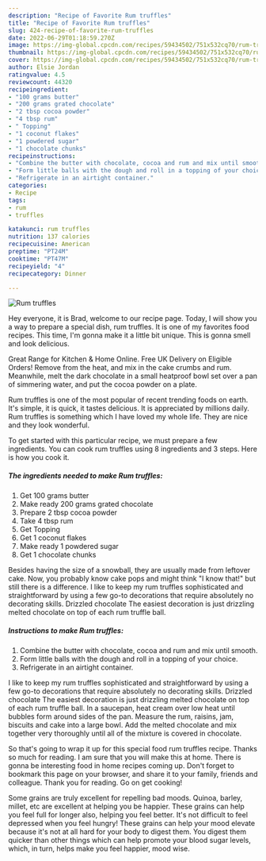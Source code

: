 ```yaml
---
description: "Recipe of Favorite Rum truffles"
title: "Recipe of Favorite Rum truffles"
slug: 424-recipe-of-favorite-rum-truffles
date: 2022-06-29T01:18:59.270Z
image: https://img-global.cpcdn.com/recipes/59434502/751x532cq70/rum-truffles-recipe-main-photo.jpg
thumbnail: https://img-global.cpcdn.com/recipes/59434502/751x532cq70/rum-truffles-recipe-main-photo.jpg
cover: https://img-global.cpcdn.com/recipes/59434502/751x532cq70/rum-truffles-recipe-main-photo.jpg
author: Elsie Jordan
ratingvalue: 4.5
reviewcount: 44320
recipeingredient:
- "100 grams butter"
- "200 grams grated chocolate"
- "2 tbsp cocoa powder"
- "4 tbsp rum"
- " Topping"
- "1 coconut flakes"
- "1 powdered sugar"
- "1 chocolate chunks"
recipeinstructions:
- "Combine the butter with chocolate, cocoa and rum and mix until smooth."
- "Form little balls with the dough and roll in a topping of your choice."
- "Refrigerate in an airtight container."
categories:
- Recipe
tags:
- rum
- truffles

katakunci: rum truffles 
nutrition: 137 calories
recipecuisine: American
preptime: "PT24M"
cooktime: "PT47M"
recipeyield: "4"
recipecategory: Dinner

---
```



![Rum truffles](https://img-global.cpcdn.com/recipes/59434502/751x532cq70/rum-truffles-recipe-main-photo.jpg)

Hey everyone, it is Brad, welcome to our recipe page. Today, I will show you a way to prepare a special dish, rum truffles. It is one of my favorites food recipes. This time, I'm gonna make it a little bit unique. This is gonna smell and look delicious.

Great Range for Kitchen &amp; Home Online. Free UK Delivery on Eligible Orders! Remove from the heat, and mix in the cake crumbs and rum. Meanwhile, melt the dark chocolate in a small heatproof bowl set over a pan of simmering water, and put the cocoa powder on a plate.

Rum truffles is one of the most popular of recent trending foods on earth. It's simple, it is quick, it tastes delicious. It is appreciated by millions daily. Rum truffles is something which I have loved my whole life. They are nice and they look wonderful.


To get started with this particular recipe, we must prepare a few ingredients. You can cook rum truffles using 8 ingredients and 3 steps. Here is how you cook it.

<!--inarticleads1-->

##### The ingredients needed to make Rum truffles:

1. Get 100 grams butter
1. Make ready 200 grams grated chocolate
1. Prepare 2 tbsp cocoa powder
1. Take 4 tbsp rum
1. Get  Topping
1. Get 1 coconut flakes
1. Make ready 1 powdered sugar
1. Get 1 chocolate chunks


Besides having the size of a snowball, they are usually made from leftover cake. Now, you probably know cake pops and might think &#34;I know that!&#34; but still there is a difference. I like to keep my rum truffles sophisticated and straightforward by using a few go-to decorations that require absolutely no decorating skills. Drizzled chocolate The easiest decoration is just drizzling melted chocolate on top of each rum truffle ball. 

<!--inarticleads2-->

##### Instructions to make Rum truffles:

1. Combine the butter with chocolate, cocoa and rum and mix until smooth.
1. Form little balls with the dough and roll in a topping of your choice.
1. Refrigerate in an airtight container.


I like to keep my rum truffles sophisticated and straightforward by using a few go-to decorations that require absolutely no decorating skills. Drizzled chocolate The easiest decoration is just drizzling melted chocolate on top of each rum truffle ball. In a saucepan, heat cream over low heat until bubbles form around sides of the pan. Measure the rum, raisins, jam, biscuits and cake into a large bowl. Add the melted chocolate and mix together very thoroughly until all of the mixture is covered in chocolate. 

So that's going to wrap it up for this special food rum truffles recipe. Thanks so much for reading. I am sure that you will make this at home. There is gonna be interesting food in home recipes coming up. Don't forget to bookmark this page on your browser, and share it to your family, friends and colleague. Thank you for reading. Go on get cooking!

Some grains are truly excellent for repelling bad moods. Quinoa, barley, millet, etc are excellent at helping you be happier. These grains can help you feel full for longer also, helping you feel better. It's not difficult to feel depressed when you feel hungry! These grains can help your mood elevate because it's not at all hard for your body to digest them. You digest them quicker than other things which can help promote your blood sugar levels, which, in turn, helps make you feel happier, mood wise.
